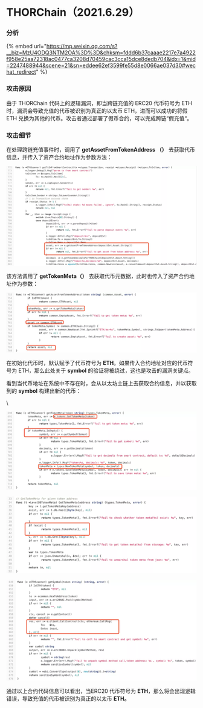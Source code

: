# THORChain（2021.6.29）

### 分析

{% embed url="https://mp.weixin.qq.com/s?__biz=MzU4ODQ3NTM2OA%3D%3D&chksm=fddd6b37caaae2217e7a4922f958e25aa72318ac0477ca3208d70459cac3cca15dce8dedb704&idx=1&mid=2247488944&scene=21&sn=eddee62ef3599fe55d8e0066ae037d30#wechat_redirect" %}

### 攻击原因

由于 THORChain 代码上的逻辑漏洞，即当跨链充值的 ERC20 代币符号为 ETH 时，漏洞会导致充值的代币被识别为真正的以太币 ETH，进而可以成功的将假 ETH 兑换为其他的代币。攻击者通过部署了假币合约，可以完成跨链“假充值“。

### 攻击细节

在处理跨链充值事件时，调用了 **getAssetFromTokenAddress （）** 去获取代币信息，并传入了资产合约地址作为参数方法：

![](<../.gitbook/assets/640 (1) (1).webp>)

该方法调用了 **getTokenMeta（）** 去获取代币元数据，此时也传入了资产合约地址作为参数：

![](<../.gitbook/assets/640 (2).webp>)

在初始化代币时，默认赋予了代币符号为 **ETH**。如果传入合约地址对应的代币符号为 ETH，那么此处关于 **symbol** 的验证将被绕过，这也是攻击的漏洞关键点。

看到当代币地址在系统中不存在时，会从以太坊主链上去获取合约信息，并以获取到的 **symbol** 构建出新的代币：

\\

![](<../.gitbook/assets/640 (3) (1).webp>)

![](<../.gitbook/assets/640 (4).webp>)

![](<../.gitbook/assets/640 (5).webp>)

通过以上合约代码信息可以看出，当ERC20 代币符号为 **ETH**，那么将会出现逻辑错误，导致充值的代币被识别为真正的以太币 **ETH。**

